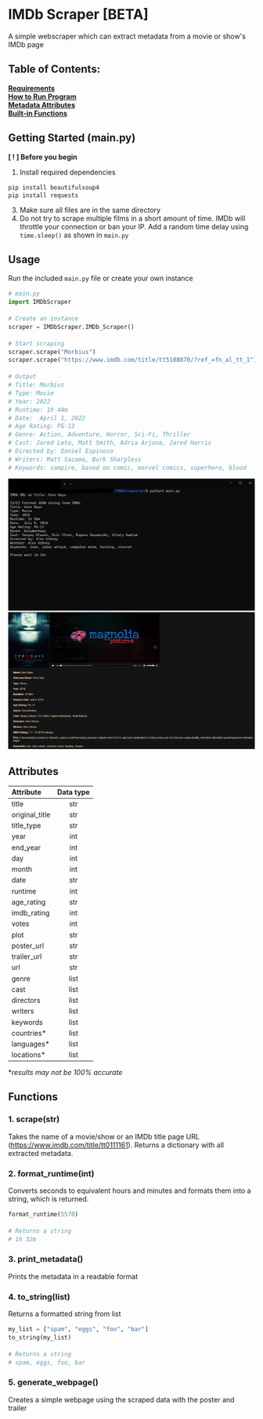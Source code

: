 # IMDb Scraper [BETA]
A simple webscraper which can extract metadata from a movie or show's IMDb page

## Table of Contents:
**[Requirements](#Requirements)**<br>
**[How to Run Program](#Usage)**<br>
**[Metadata Attributes](#Atrributes)**<br>
**[Built-in Functions](#Functions)**

## Getting Started (main.py) <a name="Requirements"></a>
**[ ! ] Before you begin**
1. Install required dependencies
``` 
pip install beautifulsoup4
pip install requests
```

3. Make sure all files are in the same directory 
4. Do not try to scrape multiple films in a short amount of time. IMDb will throttle your connection or ban your IP. Add a random time delay using `time.sleep()` as shown in `main.py`

## Usage <a name="Usage"></a>

Run the included `main.py` file or create your own instance 
```python
# main.py
import IMDbScraper

# Create an instance 
scraper = IMDbScraper.IMDb_Scraper()

# Start scraping
scraper.scrape("Morbius")
scraper.scrape("https://www.imdb.com/title/tt5108870/?ref_=fn_al_tt_1")

# Output
# Title: Morbius
# Type: Movie
# Year: 2022
# Runtime: 1h 44m
# Date:  April 1, 2022
# Age Rating: PG-13
# Genre: Action, Adventure, Horror, Sci-Fi, Thriller
# Cast: Jared Leto, Matt Smith, Adria Arjona, Jared Harris
# Directed by: Daniel Espinosa
# Writers: Matt Sazama, Burk Sharpless
# Keywords: vampire, based on comic, marvel comics, superhero, blood
```

![Command Line Interface](/assets/console.jpg "Terminal")
![Generated Webpage](/assets/webpage.PNG "Webpage")

## Attributes <a name="Atrributes"></a>

|  **Attribute** |**Data type**|
|:-------------- |:-----------:|
| title          | str         |
| original_title | str         |
| title_type     | str         |
| year           | int         |
| end_year       | int         |
| day            | int         |
| month          | int         |
| date           | str         |
| runtime        | int         |
| age_rating     | str         |
| imdb_rating    | int         |
| votes          | int         |
| plot           | str         |
| poster_url     | str         |
| trailer_url    | str         |
| url            | str         |
| genre          | list        |
| cast           | list        |
| directors      | list        |
| writers        | list        |
| keywords       | list        |
| countries*     | list        |
| languages*     | list        |
| locations*     | list        |

**results may not be 100% accurate*

## Functions <a name="Functions"></a>

### 1. scrape(str)
Takes the name of a movie/show or an IMDb title page URL (https://www.imdb.com/title/tt0111161). Returns a dictionary with all extracted metadata.

### 2. format_runtime(int)
Converts seconds to equivalent hours and minutes and formats them into a string, which is returned.
```python
format_runtime(5570)

# Returns a string
# 1h 32m
```

### 3. print_metadata()
Prints the metadata in a readable format

### 4. to_string(list)
Returns a formatted string from list
```python
my_list = ["spam", "eggs", "foo", "bar"]
to_string(my_list)

# Returns a string
# spam, eggs, foo, bar
```

### 5. generate_webpage() 
Creates a simple webpage using the scraped data with the poster and trailer
